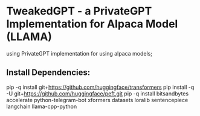 # TweakedGPT - a PrivateGPT Implementation for Alpaca Model (LLAMA)
using PrivateGPT implementation for using alpaca models;

## Install Dependencies:
pip -q install git+https://github.com/huggingface/transformers
pip install -q -U git+https://github.com/huggingface/peft.git
pip -q install bitsandbytes accelerate python-telegram-bot xformers datasets loralib sentencepiece langchain llama-cpp-python


